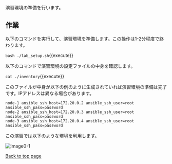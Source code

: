 演習環境の準備を行います。

## 作業

以下のコマンドを実行して、演習環境を準備します。この操作は1-2分程度で終わります。

`bash ./lab_setup.sh`{{execute}}

以下のコマンドで演習環境の設定ファイルの中身を確認します。

`cat ./inventory`{{execute}}

このファイルが中身が以下の例のように生成されていれば演習環境の準備は完了です。IPアドレスは異なる場合があります。

```
node-1 ansible_ssh_host=172.20.0.2 ansible_ssh_user=root ansible_ssh_pass=password
node-2 ansible_ssh_host=172.20.0.3 ansible_ssh_user=root ansible_ssh_pass=password
node-3 ansible_ssh_host=172.20.0.4 ansible_ssh_user=root ansible_ssh_pass=password
```

この演習では以下のような環境を利用します。

![image0-1](https://raw.githubusercontent.com/irixjp/katacoda-scenarios/master/ansible-101/images/image0-1.png "image0-1")

[Back to top page](https://www.katacoda.com/irixjp)

